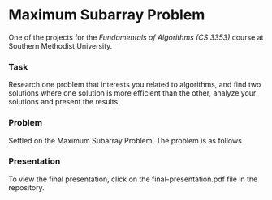 # Maximum Subarray Problem
One of the projects for the *Fundamentals of Algorithms (CS 3353)* course at Southern Methodist University.
### Task
Research one problem that interests you related to algorithms, and find two solutions where one solution is more efficient than the other, analyze your solutions and present the results. 
### Problem
Settled on the Maximum Subarray Problem. The problem is as follows
### Presentation
To view the final presentation, click on the final-presentation.pdf file in the repository. 

